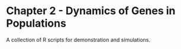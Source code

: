 Chapter 2 - Dynamics of Genes in Populations
============================================

A collection of R scripts for demonstration and simulations.
